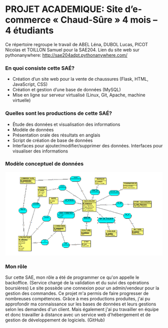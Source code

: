 # **PROJET ACADEMIQUE:** Site d’e-commerce « Chaud-Sûre » 4 mois – 4 étudiants
Ce répertoire regroupe le travail de ABEL Léna, DUBOL Lucas, PICOT Nicolas et TOILLON Samuel pour la SAE204.
Lien du site web sur pythonanywhere: http://sae204adpt.pythonanywhere.com/

### **En quoi consiste cette SAÉ?**

- Création d’un site web pour la vente de chaussures (Flask, HTML, JavaScript, CSS)
- Création et gestion d’une base de données (MySQL)
- Mise en ligne sur serveur virtualisé (Linux, Git, Apache, machine virtuelle)


### Quelles sont les productions de cette SAÉ?

- Étude des données et visualisation des informations
- Modèle de données
- Présentation orale des résultats en anglais
- Script de création de base de données
- Interfaces pour ajouter/modifier/supprimer des données. Interfaces pour visualiser des informations

### Modèle conceptuel de données

![alt text](pictures/MCD.png)

### Mon rôle 

  Sur cette SAE, mon rôle a été de programmer ce qu'on appelle le backoffice. (Service chargé de la validation et du suivi des opérations boursières)
Le site possède une connexion pour un admin/vendeur pour la gestion des commandes.
Ce projet m'a permis de faire progresser de nombreuses compétences. Grâce à mes productions produites, j'ai pu approfondir ma connaissance sur les bases de données et leurs gestions selon les demandes d'un client. Mais également j'ai pu travailler en équipe et donc travailler à distance avec un service web d'hébergement et de gestion de développement de logiciels. (GitHub)
